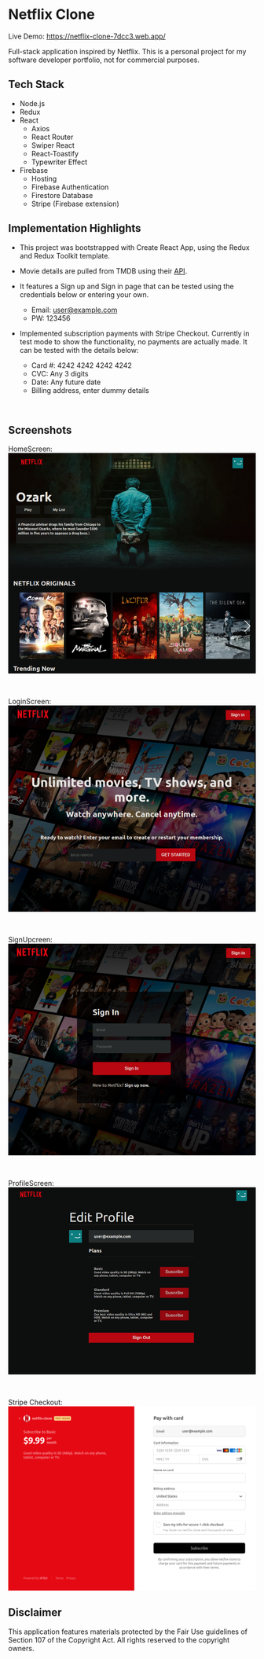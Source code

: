 # Netflix Clone

Live Demo: https://netflix-clone-7dcc3.web.app/

Full-stack application inspired by Netflix. This is a personal project for my software developer portfolio, not for commercial purposes.

## Tech Stack

- Node.js
- Redux
- React
  - Axios
  - React Router
  - Swiper React
  - React-Toastify
  - Typewriter Effect
- Firebase
  - Hosting
  - Firebase Authentication
  - Firestore Database
  - Stripe (Firebase extension)

## Implementation Highlights

- This project was bootstrapped with Create React App, using the Redux and Redux Toolkit template.

- Movie details are pulled from TMDB using their [API](https://developers.themoviedb.org/3/getting-started/introduction 'TMDB API').

- It features a Sign up and Sign in page that can be tested using the credentials below or entering your own.

  - Email: user@example.com
  - PW: 123456

- Implemented subscription payments with Stripe Checkout. Currently in test mode to show the functionality, no payments are actually made. It can be tested with the details below:

  - Card #: 4242 4242 4242 4242
  - CVC: Any 3 digits
  - Date: Any future date
  - Billing address, enter dummy details

<br />

## Screenshots

HomeScreen:
![](./screenshots/HomeScreen.png)

<br />

LoginScreen:
![](./screenshots/LoginScreen.png)

<br />

SignUpcreen:
![](./screenshots/SignUpScreen.png)

<br />

ProfileScreen:
![](./screenshots/ProfileScreen.png)

<br />

Stripe Checkout:
![](./screenshots/StripeCheckout.png)

## Disclaimer

This application features materials protected by the Fair Use guidelines of Section 107 of the Copyright Act. All rights reserved to the copyright owners.
